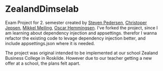 # ZealandDimselab
Exam Project for 2. semester created by [Steven Pedersen], [Christoper Jepsen], [Mikkel Meiling], [Oscar Hemmingsen].
I've forked the project, since I am learning about dependency injection and appsettings.
therefor I wanna  refactor the existing code to levage dependency injection better, and include appsettings.json where it is needed.

The project was original intended to be implemented at our school Zealand Business College in Roskilde.
However due to our teacher getting a new offer at a school, the plans felt apart.

[Steven Pedersen]: https://github.com/Invoke-STPE
[Christoper Jepsen]: https://github.com/ChristopherLoeve
[Mikkel Meiling]: https://github.com/mikkelm909
[Oscar Hemmingsen]: https://github.com/osca0339
